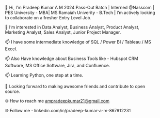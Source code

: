 👋 Hi, I’m Pradeep Kumar A M 2024 Pass-Out Batch | Interned @Nasscom | PES University - MBA| MS Ramaiah Univerity - B.Tech | I’m actively looking to collaborate on a fresher Entry Level Job.

👀 I’m interested in Data Analyst, Business Analyst, Product Analyst, Marketing Analyst, Sales Analyst, Junior Project Manager.

📫 I have some intermediate knowledge of SQL / Power BI / Tableau / MS Excel.

📫 Also Have knowledge about Business Tools like - Hubspot CRM Software, MS Office Software, Jira, and Confluence. 

📫 Learning Python, one step at a time.

🤝 Looking forward to making awesome friends and contribute to open source.

🌐 How to reach me ampradeepkumar21@gmail.com

🌐 Follow me - linkedin.com/in/pradeep-kumar-a-m-867912231 

